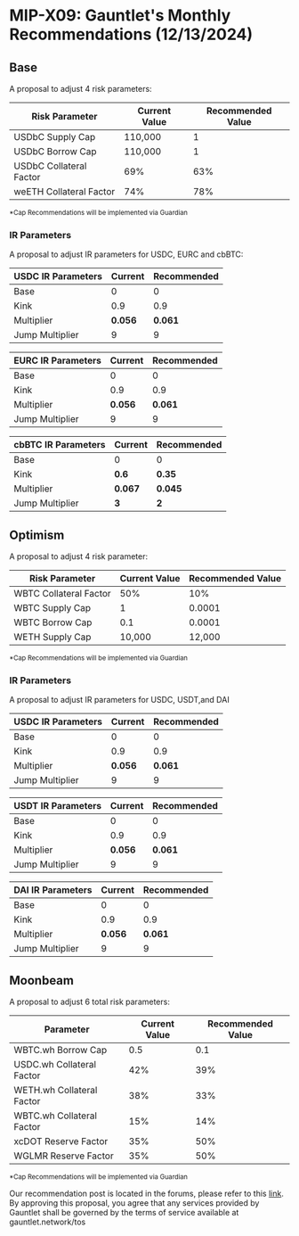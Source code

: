 # MIP-X09: Gauntlet's Monthly Recommendations (12/13/2024)

## Base

A proposal to adjust 4 risk parameters:

| Risk Parameter          | Current Value | Recommended Value |
| ----------------------- | ------------- | ----------------- |
| USDbC Supply Cap        | 110,000       | 1                 |
| USDbC Borrow Cap        | 110,000       | 1                 |
| USDbC Collateral Factor | 69%           | 63%               |
| weETH Collateral Factor | 74%           | 78%               |

<sub> \*Cap Recommendations will be implemented via Guardian </sub>

### IR Parameters

A proposal to adjust IR parameters for USDC, EURC and cbBTC:

| USDC IR Parameters | Current   | Recommended |
| ------------------ | --------- | ----------- |
| Base               | 0         | 0           |
| Kink               | 0.9       | 0.9         |
| Multiplier         | **0.056** | **0.061**   |
| Jump Multiplier    | 9         | 9           |

| EURC IR Parameters | Current   | Recommended |
| ------------------ | --------- | ----------- |
| Base               | 0         | 0           |
| Kink               | 0.9       | 0.9         |
| Multiplier         | **0.056** | **0.061**   |
| Jump Multiplier    | 9         | 9           |

| cbBTC IR Parameters | Current   | Recommended |
| ------------------- | --------- | ----------- |
| Base                | 0         | 0           |
| Kink                | **0.6**   | **0.35**    |
| Multiplier          | **0.067** | **0.045**   |
| Jump Multiplier     | **3**     | **2**       |

## Optimism

A proposal to adjust 4 risk parameter:

| Risk Parameter         | Current Value | Recommended Value |
| ---------------------- | ------------- | ----------------- |
| WBTC Collateral Factor | 50%           | 10%               |
| WBTC Supply Cap        | 1             | 0.0001            |
| WBTC Borrow Cap        | 0.1           | 0.0001            |
| WETH Supply Cap        | 10,000        | 12,000            |

<sub> \*Cap Recommendations will be implemented via Guardian </sub>

### IR Parameters

A proposal to adjust IR parameters for USDC, USDT,and DAI

| USDC IR Parameters | Current   | Recommended |
| ------------------ | --------- | ----------- |
| Base               | 0         | 0           |
| Kink               | 0.9       | 0.9         |
| Multiplier         | **0.056** | **0.061**   |
| Jump Multiplier    | 9         | 9           |

| USDT IR Parameters | Current   | Recommended |
| ------------------ | --------- | ----------- |
| Base               | 0         | 0           |
| Kink               | 0.9       | 0.9         |
| Multiplier         | **0.056** | **0.061**   |
| Jump Multiplier    | 9         | 9           |

| DAI IR Parameters | Current   | Recommended |
| ----------------- | --------- | ----------- |
| Base              | 0         | 0           |
| Kink              | 0.9       | 0.9         |
| Multiplier        | **0.056** | **0.061**   |
| Jump Multiplier   | 9         | 9           |

## Moonbeam

A proposal to adjust 6 total risk parameters:

| Parameter                 | Current Value | Recommended Value |
| ------------------------- | ------------- | ----------------- |
| WBTC.wh Borrow Cap        | 0.5           | 0.1               |
| USDC.wh Collateral Factor | 42%           | 39%               |
| WETH.wh Collateral Factor | 38%           | 33%               |
| WBTC.wh Collateral Factor | 15%           | 14%               |
| xcDOT Reserve Factor      | 35%           | 50%               |
| WGLMR Reserve Factor      | 35%           | 50%               |

<sub> \*Cap Recommendations will be implemented via Guardian </sub>

Our recommendation post is located in the forums, please refer to this
[link](https://forum.moonwell.fi/t/gauntlet-base-optimism-moonbeam-moonriver-monthly-recommendations-2024-12-13/1458).
By approving this proposal, you agree that any services provided by Gauntlet
shall be governed by the terms of service available at gauntlet.network/tos
